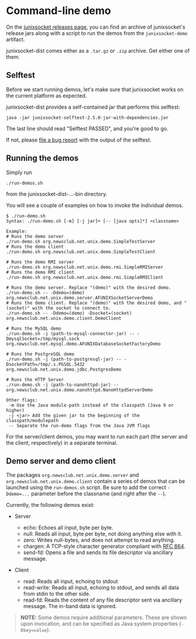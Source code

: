 # Command-line demo

On the [junixsocket releases page](https://github.com/kohlschutter/junixsocket/releases),
you can find an archive of junixsocket's release jars along with a script to run the demos from
the `junixsocket-demo` artifact.

junixsocket-dist comes either as a `.tar.gz` or `.zip` archive. Get either one of them.

## Selftest

Before we start running demos, let's make sure that junixsocket works on the current platform
as expected.

junixsocket-dist provides a self-contained jar that performs this selftest:

    java -jar junixsocket-selftest-2.5.0-jar-with-dependencies.jar

The last line should read "Selftest PASSED", and you're good to go.

If not, please [file a bug report](https://github.com/kohlschutter/junixsocket/issues) with the
output of the selftest.

## Running the demos

Simply run

    ./run-demos.sh

from the junixsocket-dist-...-bin directory.

You will see a couple of examples on how to invoke the individual demos.

    $ ./run-demo.sh 
    Syntax: ./run-demo.sh [-m] [-j jar]+ [-- [java opts]*] <classname>
    
    Example:
    # Runs the demo server
    ./run-demo.sh org.newsclub.net.unix.demo.SimpleTestServer
    # Runs the demo client
    ./run-demo.sh org.newsclub.net.unix.demo.SimpleTestClient
    
    # Runs the demo RMI server
    ./run-demo.sh org.newsclub.net.unix.demo.rmi.SimpleRMIServer
    # Runs the demo RMI client
    ./run-demo.sh org.newsclub.net.unix.demo.rmi.SimpleRMIClient
    
    # Runs the demo server. Replace "(demo)" with the desired demo.
    ./run-demo.sh -- -Ddemo=(demo) org.newsclub.net.unix.demo.server.AFUNIXSocketServerDemo
    # Runs the demo client. Replace "(demo)" with the desired demo, and "(socket)" with the socket to connect to.
    ./run-demo.sh -- -Ddemo=(demo) -Dsocket=(socket) org.newsclub.net.unix.demo.client.DemoClient
    
    # Runs the MySQL demo
    ./run-demo.sh -j (path-to-mysql-connector-jar) -- -DmysqlSocket=/tmp/mysql.sock org.newsclub.net.mysql.demo.AFUNIXDatabaseSocketFactoryDemo
    
    # Runs the PostgreSQL demo
    ./run-demo.sh -j (path-to-postgresql-jar) -- -DsocketPath=/tmp/.s.PGSQL.5432 org.newsclub.net.unix.demo.jdbc.PostgresDemo
    
    # Runs the HTTP Server
    ./run-demo.sh -j (path-to-nanohttpd-jar) -- org.newsclub.net.unix.demo.nanohttpd.NanoHttpdServerDemo
    
    Other flags:
     -m Use the Java module-path instead of the classpath (Java 9 or higher)
     -j <jar> Add the given jar to the beginning of the classpath/modulepath
     -- Separate the run-demo flags from the Java JVM flags

         
For the server/client demos, you may want to run each part (the server and the client, respectively)
in a separate terminal.

## Demo server and demo client

The packages `org.newsclub.net.unix.demo.server` and `org.newsclub.net.unix.demo.client` contain a series of
demos that can be launched using the `run-demos.sh` script. Be sure to add the correct `-Ddemo=...` parameter
before the classname (and right after the `--`).

Currently, the following demos exist:


*   Server
    * echo: Echoes all input, byte per byte.
    * null: Reads all input, byte per byte, not doing anything else with it.
    * zero: Writes null-bytes, and does not attempt to read anything.
    * chargen: A TCP-style character generator compliant with [RFC 864](https://tools.ietf.org/html/rfc864).
    * send-fd: Opens a file and sends its file descriptor via ancillary message.
     
     
*   Client
    * read: Reads all input, echoing to stdout
    * read-write: Reads all input, echoing to stdout, and sends all data from stdin to the other side.
    * read-fd: Reads the content of any file descriptor sent via ancillary message. The in-band data is ignored.

> **NOTE:** Some demos require additional parameters. These are shown upon invocation, and can be
specified as Java system properties (`-Dkey=value`).
